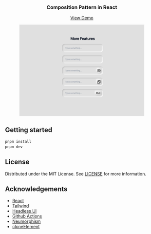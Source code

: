 <div align="center">
  <h3 text-align="center">
    Composition Pattern in React
  </h3>
  <p align="center">
    <a href="https://friedrith.github.io/react-composition">View Demo</a>
  </p>

  <img src=".assets/screenshot.png" alt="Screenshot" height="300" />
</div>

## Getting started

```bash
pnpm install
pnpm dev

```

## License

Distributed under the MIT License. See [LICENSE](./LICENSE) for more information.

## Acknowledgements

- [React](https://reactjs.org/)
- [Tailwind](https://tailwindcss.com/)
- [Headless UI](https://headlessui.dev/)
- [Github Actions](https://github.com/features/actions)
- [Neumorphism](https://neumorphism.io)
- [cloneElement](https://react.dev/reference/react/cloneElement)
